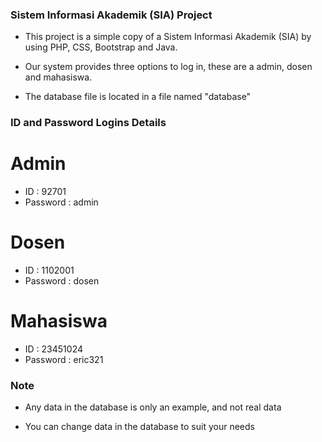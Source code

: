 ### Sistem Informasi Akademik (SIA) Project

- This project is a simple copy of a Sistem Informasi Akademik (SIA) by using PHP, CSS, Bootstrap and Java.

- Our system provides three options to log in, these are a admin, dosen and mahasiswa.

- The database file is located in a file named "database"

### ID and Password Logins Details

# Admin
-  ID : 92701
-  Password : admin

# Dosen
- ID : 1102001
- Password : dosen

# Mahasiswa
- ID : 23451024
- Password : eric321

### Note

- Any data in the database is only an example, and not real data

- You can change data in the database to suit your needs